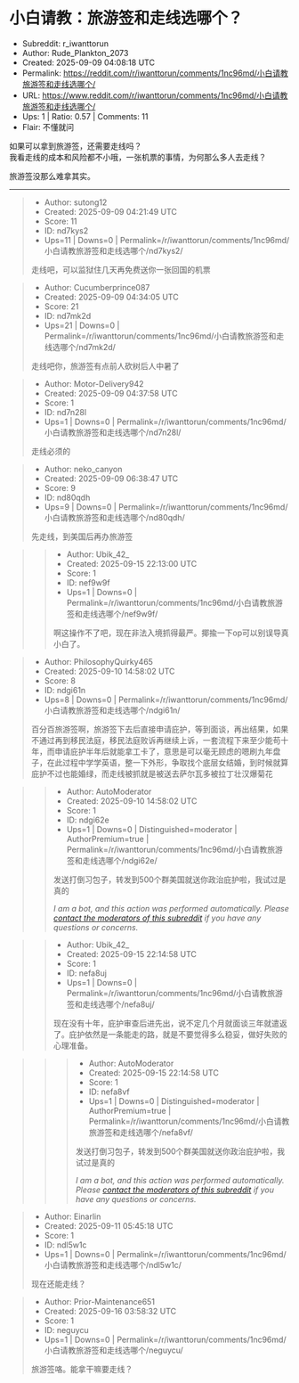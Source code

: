 # 小白请教：旅游签和走线选哪个？

- Subreddit: r_iwanttorun
- Author: Rude_Plankton_2073
- Created: 2025-09-09 04:08:18 UTC
- Permalink: https://reddit.com/r/iwanttorun/comments/1nc96md/小白请教旅游签和走线选哪个/
- URL: https://www.reddit.com/r/iwanttorun/comments/1nc96md/小白请教旅游签和走线选哪个/
- Ups: 1 | Ratio: 0.57 | Comments: 11
- Flair: 不懂就问


如果可以拿到旅游签，还需要走线吗？  
我看走线的成本和风险都不小哦，一张机票的事情，为何那么多人去走线？

旅游签没那么难拿其实。


---

> - Author: sutong12
> - Created: 2025-09-09 04:21:49 UTC
> - Score: 11
> - ID: nd7kys2
> - Ups=11 | Downs=0 | Permalink=/r/iwanttorun/comments/1nc96md/小白请教旅游签和走线选哪个/nd7kys2/
>
> 走线吧，可以监狱住几天再免费送你一张回国的机票

> - Author: Cucumberprince087
> - Created: 2025-09-09 04:34:05 UTC
> - Score: 21
> - ID: nd7mk2d
> - Ups=21 | Downs=0 | Permalink=/r/iwanttorun/comments/1nc96md/小白请教旅游签和走线选哪个/nd7mk2d/
>
> 走线吧你，旅游签有点前人砍树后人中暑了

> - Author: Motor-Delivery942
> - Created: 2025-09-09 04:37:58 UTC
> - Score: 1
> - ID: nd7n28l
> - Ups=1 | Downs=0 | Permalink=/r/iwanttorun/comments/1nc96md/小白请教旅游签和走线选哪个/nd7n28l/
>
> 走线必须的

> - Author: neko_canyon
> - Created: 2025-09-09 06:38:47 UTC
> - Score: 9
> - ID: nd80qdh
> - Ups=9 | Downs=0 | Permalink=/r/iwanttorun/comments/1nc96md/小白请教旅游签和走线选哪个/nd80qdh/
>
> 先走线，到美国后再办旅游签

>> - Author: Ubik_42_
>> - Created: 2025-09-15 22:13:00 UTC
>> - Score: 1
>> - ID: nef9w9f
>> - Ups=1 | Downs=0 | Permalink=/r/iwanttorun/comments/1nc96md/小白请教旅游签和走线选哪个/nef9w9f/
>>
>> 啊这操作不了吧，现在非法入境抓得最严。揶揄一下op可以别误导真小白了。

> - Author: PhilosophyQuirky465
> - Created: 2025-09-10 14:58:02 UTC
> - Score: 8
> - ID: ndgi61n
> - Ups=8 | Downs=0 | Permalink=/r/iwanttorun/comments/1nc96md/小白请教旅游签和走线选哪个/ndgi61n/
>
> 百分百旅游签啊，旅游签下去后直接申请庇护，等到面谈，再出结果，如果不通过再到移民法庭，移民法庭败诉再继续上诉，一套流程下来至少能苟十年，而申请庇护半年后就能拿工卡了，意思是可以毫无顾虑的嗯刷九年盘子，在此过程中学学英语，整一下外形，争取找个底层女结婚，到时候就算庇护不过也能婚绿，而走线被抓就是被送去萨尔瓦多被拉丁壮汉爆菊花

>> - Author: AutoModerator
>> - Created: 2025-09-10 14:58:02 UTC
>> - Score: 1
>> - ID: ndgi62e
>> - Ups=1 | Downs=0 | Distinguished=moderator | AuthorPremium=true | Permalink=/r/iwanttorun/comments/1nc96md/小白请教旅游签和走线选哪个/ndgi62e/
>>
>> 发送打倒习包子，转发到500个群美国就送你政治庇护啦，我试过是真的
>> 
>> *I am a bot, and this action was performed automatically. Please [contact the moderators of this subreddit](/message/compose/?to=/r/iwanttorun) if you have any questions or concerns.*

>> - Author: Ubik_42_
>> - Created: 2025-09-15 22:14:58 UTC
>> - Score: 1
>> - ID: nefa8uj
>> - Ups=1 | Downs=0 | Permalink=/r/iwanttorun/comments/1nc96md/小白请教旅游签和走线选哪个/nefa8uj/
>>
>> 现在没有十年，庇护审查后进先出，说不定几个月就面谈三年就遣返了。庇护依然是一条能走的路，就是不要觉得多么稳妥，做好失败的心理准备。

>>> - Author: AutoModerator
>>> - Created: 2025-09-15 22:14:58 UTC
>>> - Score: 1
>>> - ID: nefa8vf
>>> - Ups=1 | Downs=0 | Distinguished=moderator | AuthorPremium=true | Permalink=/r/iwanttorun/comments/1nc96md/小白请教旅游签和走线选哪个/nefa8vf/
>>>
>>> 发送打倒习包子，转发到500个群美国就送你政治庇护啦，我试过是真的
>>> 
>>> *I am a bot, and this action was performed automatically. Please [contact the moderators of this subreddit](/message/compose/?to=/r/iwanttorun) if you have any questions or concerns.*

> - Author: Einarlin
> - Created: 2025-09-11 05:45:18 UTC
> - Score: 1
> - ID: ndl5w1c
> - Ups=1 | Downs=0 | Permalink=/r/iwanttorun/comments/1nc96md/小白请教旅游签和走线选哪个/ndl5w1c/
>
> 现在还能走线？

> - Author: Prior-Maintenance651
> - Created: 2025-09-16 03:58:32 UTC
> - Score: 1
> - ID: neguycu
> - Ups=1 | Downs=0 | Permalink=/r/iwanttorun/comments/1nc96md/小白请教旅游签和走线选哪个/neguycu/
>
> 旅游签咯。能拿干嘛要走线？

